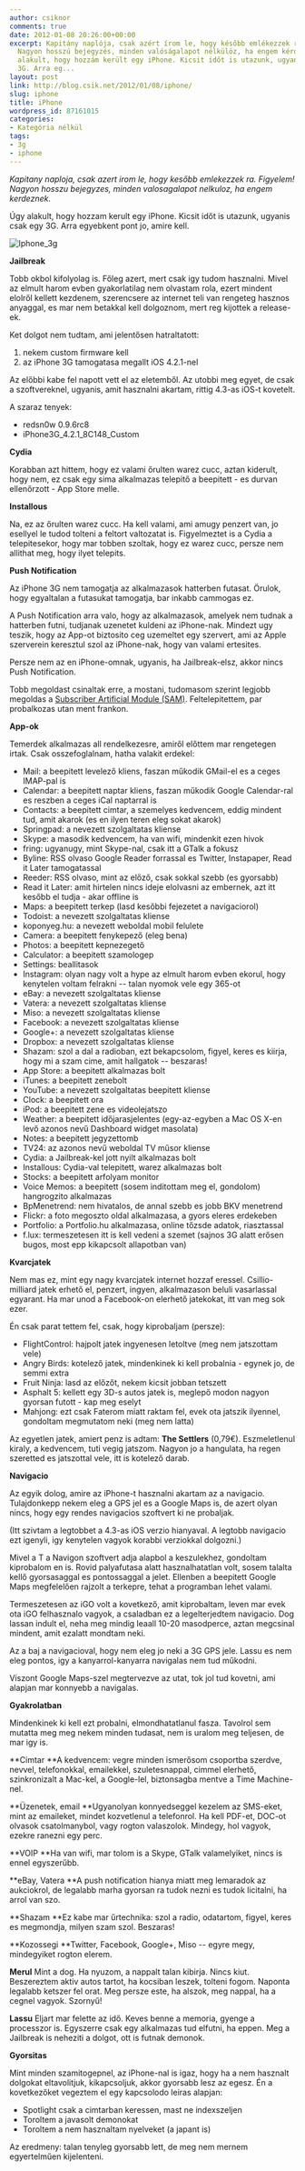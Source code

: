 ```yaml
---
author: csiknor
comments: true
date: 2012-01-08 20:26:00+00:00
excerpt: Kapitány naplója, csak azért írom le, hogy később emlékezzek rá. Figyelem!
  Nagyon hosszú bejegyzés, minden valóságalapot nélkülöz, ha engem kérdeznek. Úgy
  alakult, hogy hozzám került egy iPhone. Kicsit időt is utazunk, ugyanis csak egy
  3G. Arra eg...
layout: post
link: http://blog.csik.net/2012/01/08/iphone/
slug: iphone
title: iPhone
wordpress_id: 87161015
categories:
- Kategória nélkül
tags:
- 3g
- iphone
---
```


_Kapitany naploja, csak azert irom le, hogy kesőbb emlekezzek ra. Figyelem! Nagyon hosszu bejegyzes, minden valosagalapot nelkuloz, ha engem kerdeznek._

Úgy alakult, hogy hozzam kerult egy iPhone. Kicsit időt is utazunk, ugyanis csak egy 3G. Arra egyebkent pont jo, amire kell.

![Iphone_3g](http://csiknet.files.wordpress.com/2012/01/iphone_3g-jpeg-scaled500.jpg)

**Jailbreak**

Tobb okbol kifolyolag is. Főleg azert, mert csak igy tudom hasznalni. Mivel az elmult harom evben gyakorlatilag nem olvastam rola, ezert mindent elolről kellett kezdenem, szerencsere az internet teli van rengeteg hasznos anyaggal, es mar nem betakkal kell dolgoznom, mert reg kijottek a release-ek.

Ket dolgot nem tudtam, ami jelentősen hatraltatott:

  1. nekem custom firmware kell
  2. az iPhone 3G tamogatasa megallt iOS 4.2.1-nel

Az előbbi kabe fel napott vett el az eletemből. Az utobbi meg egyet, de csak a szoftvereknel, ugyanis, amit hasznalni akartam, rittig 4.3-as iOS-t kovetelt.

A szaraz tenyek:

  * redsn0w 0.9.6rc8
  * iPhone3G_4.2.1_8C148_Custom

**Cydia**

Korabban azt hittem, hogy ez valami őrulten warez cucc, aztan kiderult, hogy nem, ez csak egy sima alkalmazas telepitő a beepitett - es durvan ellenőrzott - App Store melle.

**Installous**

Na, ez az őrulten warez cucc. Ha kell valami, ami amugy penzert van, jo esellyel le tudod tolteni a feltort valtozatat is. Figyelmeztet is a Cydia a telepitesekor, hogy mar tobben szoltak, hogy ez warez cucc, persze nem allithat meg, hogy ilyet telepits.

**Push Notification**

Az iPhone 3G nem tamogatja az alkalmazasok hatterben futasat. Örulok, hogy egyaltalan a futasukat tamogatja, bar inkabb cammogas ez.

A Push Notification arra valo, hogy az alkalmazasok, amelyek nem tudnak a hatterben futni, tudjanak uzenetet kuldeni az iPhone-nak. Mindezt ugy teszik, hogy az App-ot biztosito ceg uzemeltet egy szervert, ami az Apple szerverein keresztul szol az iPhone-nak, hogy van valami ertesites.

Persze nem az en iPhone-omnak, ugyanis, ha Jailbreak-elsz, akkor nincs Push Notification.

Tobb megoldast csinaltak erre, a mostani, tudomasom szerint legjobb megoldas a [Subscriber Artificial Module (SAM)](http://www.thedailybuggle.com/enable-push-notifications-jailbroken-iphone/). Feltelepitettem, par probalkozas utan ment frankon.

**App-ok**

Temerdek alkalmazas all rendelkezesre, amiről előttem mar rengetegen irtak. Csak osszefoglalnam, hatha valakit erdekel:

  * Mail: a beepitett levelező kliens, faszan műkodik GMail-el es a ceges IMAP-pal is
  * Calendar: a beepitett naptar kliens, faszan műkodik Google Calendar-ral es reszben a ceges iCal naptarral is
  * Contacts: a beepitett cimtar, a szemelyes kedvencem, eddig mindent tud, amit akarok (es en ilyen teren eleg sokat akarok)
  * Springpad: a nevezett szolgaltatas kliense
  * Skype: a masodik kedvencem, ha van wifi, mindenkit ezen hivok
  * fring: ugyanugy, mint Skype-nal, csak itt a GTalk a fokusz
  * Byline: RSS olvaso Google Reader forrassal es Twitter, Instapaper, Read it Later tamogatassal
  * Reeder: RSS olvaso, mint az előző, csak sokkal szebb (es gyorsabb)
  * Read it Later: amit hirtelen nincs ideje elolvasni az embernek, azt itt kesőbb el tudja - akar offline is
  * Maps: a beepitett terkep (lasd kesőbbi fejezetet a navigaciorol)
  * Todoist: a nevezett szolgaltatas kliense
  * koponyeg.hu: a nevezett weboldal mobil felulete
  * Camera: a beepitett fenykepező (eleg bena)
  * Photos: a beepitett kepnezegető
  * Calculator: a beepitett szamologep
  * Settings: beallitasok
  * Instagram: olyan nagy volt a hype az elmult harom evben ekorul, hogy kenytelen voltam felrakni -- talan nyomok vele egy 365-ot
  * eBay: a nevezett szolgaltatas kliense
  * Vatera: a nevezett szolgaltatas kliense
  * Miso: a nevezett szolgaltatas kliense
  * Facebook: a nevezett szolgaltatas kliense
  * Google+: a nevezett szolgaltatas kliense
  * Dropbox: a nevezett szolgaltatas kliense
  * Shazam: szol a dal a radioban, ezt bekapcsolom, figyel, keres es kiirja, hogy mi a  szam cime, amit hallgatok -- beszaras!
  * App Store: a beepitett alkalmazas bolt
  * iTunes: a beepitett zenebolt
  * YouTube: a nevezett szolgaltatas beepitett kliense
  * Clock: a beepitett ora
  * iPod: a beepitett zene es videolejatszo
  * Weather: a beepitett időjarasjelentes (egy-az-egyben a Mac OS X-en levő azonos nevű Dashboard widget masolata)
  * Notes: a beepitett jegyzettomb
  * TV24: az azonos nevű weboldal TV műsor kliense
  * Cydia: a Jailbreak-kel jott nyilt alkalmazas bolt
  * Installous: Cydia-val telepitett, warez alkalmazas bolt
  * Stocks: a beepitett arfolyam monitor
  * Voice Memos: a beepitett (sosem inditottam meg el, gondolom) hangrogzito alkalmazas
  * BpMenetrend: nem hivatalos, de annal szebb es jobb BKV menetrend
  * Flickr: a foto megoszto oldal alkalmazasa, a gyors eleres erdekeben
  * Portfolio: a Portfolio.hu alkalmazasa, online tőzsde adatok, riasztassal
  * f.lux: termeszetesen itt is kell vedeni a szemet (sajnos 3G alatt erősen bugos, most epp kikapcsolt allapotban van)

**Kvarcjatek**

Nem mas ez, mint egy nagy kvarcjatek internet hozzaf
eressel. Csillio-milliard jatek erhető el, penzert, ingyen, alkalmazason beluli vasarlassal egyarant. Ha mar unod a Facebook-on elerhető jatekokat, itt van meg sok ezer.

Én csak parat tettem fel, csak, hogy kiprobaljam (persze):

  * FlightControl: hajpolt jatek ingyenesen letoltve (meg nem jatszottam vele)
  * Angry Birds: kotelező jatek, mindenkinek ki kell probalnia - egynek jo, de semmi extra
  * Fruit Ninja: lasd az előzőt, nekem kicsit jobban tetszett
  * Asphalt 5: kellett egy 3D-s autos jatek is, meglepő modon nagyon gyorsan futott - kap meg eselyt
  * Mahjong: ezt csak Faterom miatt raktam fel, evek ota jatszik ilyennel, gondoltam megmutatom neki (meg nem latta)

Az egyetlen jatek, amiert penz is adtam: **The Settlers** (0,79€). Eszmeletlenul kiraly, a kedvencem, tuti vegig jatszom. Nagyon jo a hangulata, ha regen szeretted es jatszottal vele, itt is kotelező darab.

**Navigacio**

Az egyik dolog, amire az iPhone-t hasznalni akartam az a navigacio. Tulajdonkepp nekem eleg a GPS jel es a Google Maps is, de azert olyan nincs, hogy egy rendes navigacios szoftvert ki ne probaljak.

(Itt szivtam a legtobbet a 4.3-as iOS verzio hianyaval. A legtobb navigacio ezt igenyli, igy kenytelen vagyok korabbi verziokkal dolgozni.)

Mivel a T a Navigon szoftvert adja alapbol a keszulekhez, gondoltam kiprobalom en is. Rovid palyafutasa alatt hasznalhatatlan volt, sosem talalta kellő gyorsasaggal es pontossaggal a jelet. Ellenben a beepitett Google Maps megfelelően rajzolt a terkepre, tehat a programban lehet valami.

Termeszetesen az iGO volt a kovetkező, amit kiprobaltam, leven mar evek ota iGO felhasznalo vagyok, a csaladban ez a legelterjedtem navigacio. Dog lassan indult el, neha meg mindig leaall 10-20 masodperce, aztan megcsinal mindent, amit ezalatt mondtam neki.

Az a baj a navigacioval, hogy nem eleg jo neki a 3G GPS jele. Lassu es nem eleg pontos, igy a kanyarrol-kanyarra navigalas nem tud műkodni.

Viszont Google Maps-szel megtervezve az utat, tok jol tud kovetni, ami alapjan mar konnyebb a navigalas.

**Gyakrolatban**

Mindenkinek ki kell ezt probalni, elmondhatatlanul fasza. Tavolrol sem mutatta meg meg nekem minden tudasat, nem is uralom meg teljesen, de mar igy is.

**Cimtar **A kedvencem: vegre minden ismerősom csoportba szerdve, nevvel, telefonokkal, emailekkel, szuletesnappal, cimmel elerhető, szinkronizalt a Mac-kel, a Google-lel, biztonsagba mentve a Time Machine-nel.

**Üzenetek, email **Ugyanolyan konnyedseggel kezelem az SMS-eket, mint az emaileket, mindet kozvetlenul a telefonrol. Ha kell PDF-et, DOC-ot olvasok csatolmanybol, vagy rogton valaszolok. Mindegy, hol vagyok, ezekre ranezni egy perc.

**VOIP **Ha van wifi, mar tolom is a Skype, GTalk valamelyiket, nincs is ennel egyszerűbb.

**eBay, Vatera **A push notification hianya miatt meg lemaradok az aukciokrol, de legalabb marha gyorsan ra tudok nezni es tudok licitalni, ha arrol van szo.

**Shazam **Ez kabe mar űrtechnika: szol a radio, odatartom, figyel, keres es megmondja, milyen szam szol. Beszaras!

**Kozossegi **Twitter, Facebook, Google+, Miso -- egyre megy, mindegyiket rogton elerem.

**Merul** Mint a dog. Ha nyuzom, a nappalt talan kibirja. Nincs kiut. Beszereztem aktiv autos tartot, ha kocsiban leszek, tolteni fogom. Naponta legalabb ketszer fel orat. Meg persze este, ha alszok, meg nappal, ha a cegnel vagyok. Szornyű!

**Lassu** Eljart mar felette az idő. Keves benne a memoria, gyenge a processzor is. Egyszerre csak egy alkalmazas tud elfutni, ha eppen. Meg a Jailbreak is neheziti a dolgot, ott is futnak demonok.

**Gyorsitas**

Mint minden szamitogepnel, az iPhone-nal is igaz, hogy ha a nem hasznalt dolgokat eltavolitjuk, kikapcsoljuk, akkor gyorsabb lesz az egesz. Én a kovetkezőket vegeztem el egy kapcsolodo leiras alapjan:

  * Spotlight csak a cimtarban keressen, mast ne indexszeljen
  * Toroltem a javasolt demonokat
  * Toroltem a nem hasznaltam nyelveket (a japant is)

Az eredmeny: talan tenyleg gyorsabb lett, de meg nem mernem egyertelműen kijelenteni.

